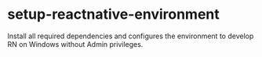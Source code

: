 # setup-reactnative-environment

Install all required dependencies and configures the environment
to develop RN on Windows without Admin privileges.
